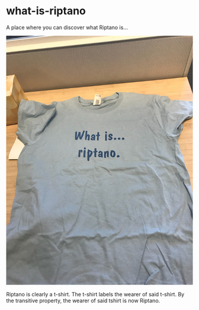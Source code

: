 # what-is-riptano
A place where you can discover what Riptano is...

![Full Test Harness](what-is-riptano.png)

Riptano is clearly a t-shirt.  The t-shirt labels the wearer of said t-shirt.  By the transitive property, the wearer of said tshirt is now Riptano. 
